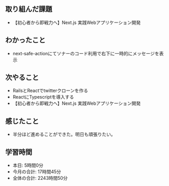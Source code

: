 ## 取り組んだ課題
- 【初心者から即戦力へ】Next.js 実践Webアプリケーション開発 
## わかったこと
- next-safe-actionにてソナーのコード利用で右下に一時的にメッセージを表示
## 次やること
- RailsとReactでtwitterクローンを作る
- ReactにTypescriptを導入する
- 【初心者から即戦力へ】Next.js 実践Webアプリケーション開発 
## 感じたこと
- 半分ほど進めることができた。明日も頑張りたい。
## 学習時間
- 本日: 5時間0分
- 今月の合計: 17時間45分
- 全体の合計: 2243時間50分
